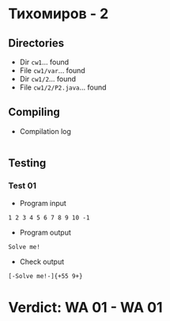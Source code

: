 # Тихомиров - 2
## Directories
- Dir `cw1`... found
- File `cw1/var`... found
- Dir `cw1/2`... found
- File `cw1/2/P2.java`... found
## Compiling
- Compilation log
```

```
## Testing
### Test 01
- Program input
```
1 2 3 4 5 6 7 8 9 10 -1

```
- Program output
```
Solve me!

```
- Check output
```
[-Solve me!-]{+55 9+}

```
# Verdict: **WA 01** - WA 01
